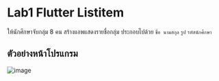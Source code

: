 # Lab1 Flutter Listitem
ให้นักศึกษาจับกลุ่ม 8 คน สร้างแอพแสดงรายชื่อกลุ่ม ประกอบไปด้วย
```ชื่อ นามสกุล```
```รูป```
```รหัสนักศึกษา```
## ตัวอย่างหน้าโปรแกรม
![image](https://github.com/JJWER/Flutter_Lab1/assets/96216468/b4301be1-3772-4593-aa6d-9b4d34e78b44)
